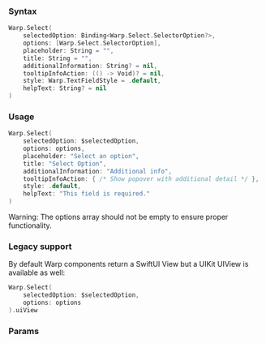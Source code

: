 ### Syntax

```swift
Warp.Select(
    selectedOption: Binding<Warp.Select.SelectorOption?>,
    options: [Warp.Select.SelectorOption],
    placeholder: String = "",
    title: String = "",
    additionalInformation: String? = nil,
    tooltipInfoAction: (() -> Void)? = nil,
    style: Warp.TextFieldStyle = .default,
    helpText: String? = nil
)
```

### Usage

```swift
Warp.Select(
    selectedOption: $selectedOption,
    options: options,
    placeholder: "Select an option",
    title: "Select Option",
    additionalInformation: "Additional info",
    tooltipInfoAction: { /* Show popover with additional detail */ },
    style: .default,
    helpText: "This field is required."
)
```

Warning: The options array should not be empty to ensure proper functionality.

### Legacy support

By default Warp components return a SwiftUI View but a UIKit UIView is available as well:

```swift
Warp.Select(
    selectedOption: $selectedOption,
    options: options
).uiView
```

### Params

<api-table type=iOS component="Select" />